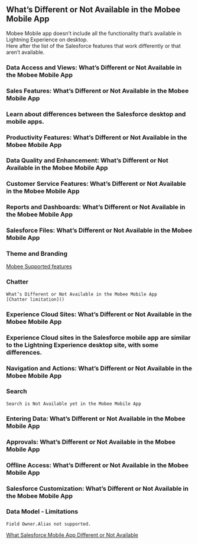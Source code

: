 ## What’s Different or Not Available in the Mobee Mobile App
Mobee Mobile app doesn’t include all the functionality that’s available in Lightning Experience on desktop.    
Here after the list of the Salesforce features that work differently or that aren’t available.

### Data Access and Views: What’s Different or Not Available in the Mobee Mobile App
### Sales Features: What’s Different or Not Available in the Mobee Mobile App
### Learn about differences between the Salesforce desktop and mobile apps.
### Productivity Features: What’s Different or Not Available in the Mobee Mobile App
### Data Quality and Enhancement: What’s Different or Not Available in the Mobee Mobile App
### Customer Service Features: What’s Different or Not Available in the Mobee Mobile App
### Reports and Dashboards: What’s Different or Not Available in the Mobee Mobile App
### Salesforce Files: What’s Different or Not Available in the Mobee Mobile App
### Theme and Branding    
 [Mobee Supported features](https://github.com/jeandaher1/MobeeDocumentation/blob/main/Community%20Supported%20Features.md)
### Chatter    
    What’s Different or Not Available in the Mobee Mobile App   
    [Chatter limitation]()
### Experience Cloud Sites: What’s Different or Not Available in the Mobee Mobile App
### Experience Cloud sites in the Salesforce mobile app are similar to the Lightning Experience desktop site, with some differences.
### Navigation and Actions: What’s Different or Not Available in the Mobee Mobile App
### Search    
    Search is Not Available yet in the Mobee Mobile App
### Entering Data: What’s Different or Not Available in the Mobee Mobile App
### Approvals: What’s Different or Not Available in the Mobee Mobile App
### Offline Access: What’s Different or Not Available in the Mobee Mobile App
### Salesforce Customization: What’s Different or Not Available in the Mobee Mobile App

### Data Model - Limitations    

    Field Owner.Alias not supported.


[What Salesforce Mobile App Different or Not Available](https://help.salesforce.com/s/articleView?id=sf.limits_mobile_sf1_parent.htm&type=5)    
